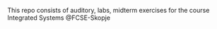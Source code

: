 This repo consists of auditory, labs, midterm exercises for the course Integrated Systems @FCSE-Skopje
